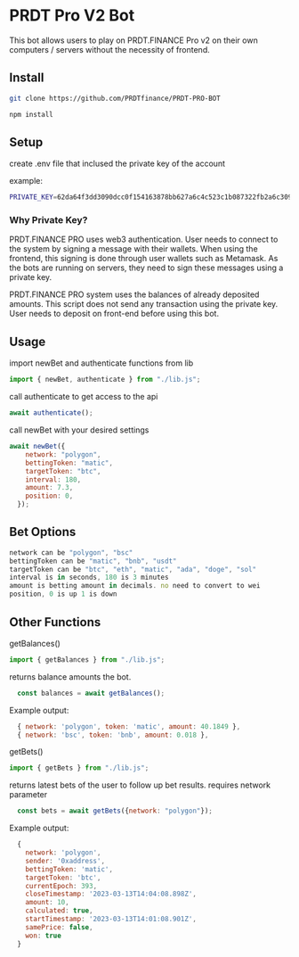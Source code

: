 
# PRDT Pro V2 Bot

This bot allows users to play on PRDT.FINANCE Pro v2 on their own computers / servers without the necessity of frontend.

## Install
```bash
git clone https://github.com/PRDTfinance/PRDT-PRO-BOT
```

```bash
npm install
```

## Setup
create .env file that inclused the private key of the account

example:
```bash
PRIVATE_KEY=62da64f3dd3090dcc0f154163878bb627a6c4c523c1b087322fb2a6c309fa4da
```

### Why Private Key?

PRDT.FINANCE PRO uses web3 authentication. User needs to connect to the system by signing a message with their wallets. When using the frontend, this signing is done through user wallets such as Metamask. As the bots are running on servers, they need to sign these messages using a private key.

PRDT.FINANCE PRO system uses the balances of already deposited amounts. This script does not send any transaction using the private key. User needs to deposit on front-end before using this bot.

## Usage

import newBet and authenticate functions from lib
```js
import { newBet, authenticate } from "./lib.js";
```

call authenticate to get access to the api
```js
await authenticate();
```

call newBet with your desired settings
```js
await newBet({
    network: "polygon",
    bettingToken: "matic",
    targetToken: "btc",
    interval: 180,
    amount: 7.3,
    position: 0,
  });
```

## Bet Options
```js
network can be "polygon", "bsc"
bettingToken can be "matic", "bnb", "usdt"
targetToken can be "btc", "eth", "matic", "ada", "doge", "sol"
interval is in seconds, 180 is 3 minutes
amount is betting amount in decimals. no need to convert to wei
position, 0 is up 1 is down
```

## Other Functions

getBalances() 

```js
import { getBalances } from "./lib.js";
```
returns balance amounts the bot. 

```js
  const balances = await getBalances();
```

Example output:

```js
  { network: 'polygon', token: 'matic', amount: 40.1849 },
  { network: 'bsc', token: 'bnb', amount: 0.018 },
```

getBets() 

```js
import { getBets } from "./lib.js";
```
returns latest bets of the user to follow up bet results.
requires network parameter

```js
  const bets = await getBets({network: "polygon"});
```
Example output:

```js
  {
    network: 'polygon',
    sender: '0xaddress',
    bettingToken: 'matic',
    targetToken: 'btc',
    currentEpoch: 393,
    closeTimestamp: '2023-03-13T14:04:08.898Z',
    amount: 10,
    calculated: true,
    startTimestamp: '2023-03-13T14:01:08.901Z',
    samePrice: false,
    won: true
  }
```
